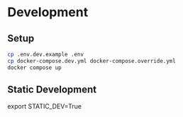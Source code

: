 # Development

## Setup

```bash
cp .env.dev.example .env
cp docker-compose.dev.yml docker-compose.override.yml
docker compose up
```

## Static Development
export STATIC_DEV=True